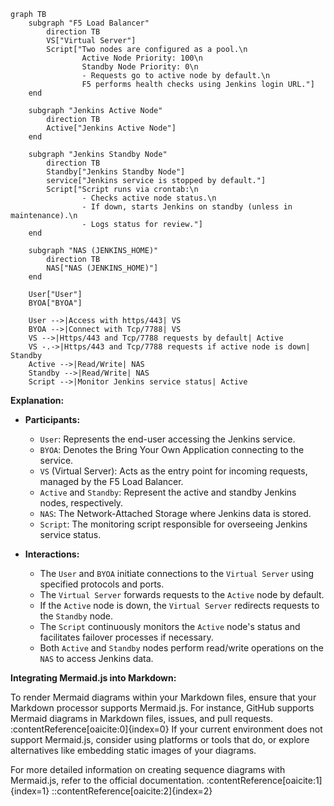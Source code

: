 ```mermaid
graph TB
    subgraph "F5 Load Balancer"
        direction TB
        VS["Virtual Server"]
        Script["Two nodes are configured as a pool.\n
                Active Node Priority: 100\n
                Standby Node Priority: 0\n
                - Requests go to active node by default.\n
                F5 performs health checks using Jenkins login URL."]
    end

    subgraph "Jenkins Active Node"
        direction TB
        Active["Jenkins Active Node"]
    end

    subgraph "Jenkins Standby Node"
        direction TB
        Standby["Jenkins Standby Node"]
        service["Jenkins service is stopped by default."]
        Script["Script runs via crontab:\n
                - Checks active node status.\n
                - If down, starts Jenkins on standby (unless in maintenance).\n
                - Logs status for review."]
    end

    subgraph "NAS (JENKINS_HOME)"
        direction TB
        NAS["NAS (JENKINS_HOME)"]
    end

    User["User"]
    BYOA["BYOA"]

    User -->|Access with https/443| VS
    BYOA -->|Connect with Tcp/7788| VS
    VS -->|Https/443 and Tcp/7788 requests by default| Active
    VS -.->|Https/443 and Tcp/7788 requests if active node is down| Standby
    Active -->|Read/Write| NAS
    Standby -->|Read/Write| NAS
    Script -->|Monitor Jenkins service status| Active

```




**Explanation:**

- **Participants:**
  - `User`: Represents the end-user accessing the Jenkins service.
  - `BYOA`: Denotes the Bring Your Own Application connecting to the service.
  - `VS` (Virtual Server): Acts as the entry point for incoming requests, managed by the F5 Load Balancer.
  - `Active` and `Standby`: Represent the active and standby Jenkins nodes, respectively.
  - `NAS`: The Network-Attached Storage where Jenkins data is stored.
  - `Script`: The monitoring script responsible for overseeing Jenkins service status.

- **Interactions:**
  - The `User` and `BYOA` initiate connections to the `Virtual Server` using specified protocols and ports.
  - The `Virtual Server` forwards requests to the `Active` node by default.
  - If the `Active` node is down, the `Virtual Server` redirects requests to the `Standby` node.
  - The `Script` continuously monitors the `Active` node's status and facilitates failover processes if necessary.
  - Both `Active` and `Standby` nodes perform read/write operations on the `NAS` to access Jenkins data.

**Integrating Mermaid.js into Markdown:**

To render Mermaid diagrams within your Markdown files, ensure that your Markdown processor supports Mermaid.js. For instance, GitHub supports Mermaid diagrams in Markdown files, issues, and pull requests. :contentReference[oaicite:0]{index=0} If your current environment does not support Mermaid.js, consider using platforms or tools that do, or explore alternatives like embedding static images of your diagrams.

For more detailed information on creating sequence diagrams with Mermaid.js, refer to the official documentation. :contentReference[oaicite:1]{index=1}
::contentReference[oaicite:2]{index=2}
 
